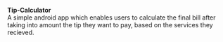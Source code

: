 **Tip-Calculator**\
A simple android app which enables users to calculate the final bill after taking into amount the tip they want to pay, based on the services they
recieved.
